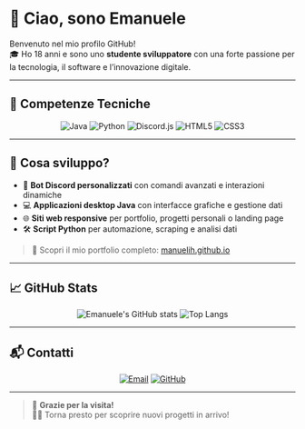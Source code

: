 # 👋 Ciao, sono Emanuele

Benvenuto nel mio profilo GitHub!  
🎓 Ho 18 anni e sono uno **studente sviluppatore** con una forte passione per la tecnologia, il software e l’innovazione digitale.

---

## 🚀 Competenze Tecniche

<div align="center">
  
![Java](https://img.shields.io/badge/Java-Expert-E34F26?style=for-the-badge&logo=java&logoColor=white)
![Python](https://img.shields.io/badge/Python-Advanced-3776AB?style=for-the-badge&logo=python&logoColor=white)
![Discord.js](https://img.shields.io/badge/Discord.js-Advanced-5865F2?style=for-the-badge&logo=discord&logoColor=white)
![HTML5](https://img.shields.io/badge/HTML5-Expert-E34F26?style=for-the-badge&logo=html5&logoColor=white)
![CSS3](https://img.shields.io/badge/CSS3-Base-1572B6?style=for-the-badge&logo=css3&logoColor=white)

</div>

---

## 🧠 Cosa sviluppo?

- 🤖 **Bot Discord personalizzati** con comandi avanzati e interazioni dinamiche  
- 💻 **Applicazioni desktop Java** con interfacce grafiche e gestione dati  
- 🌐 **Siti web responsive** per portfolio, progetti personali o landing page  
- 🛠️ **Script Python** per automazione, scraping e analisi dati

> 🔗 Scopri il mio portfolio completo: [manuelih.github.io](https://manuelih.github.io)

---

## 📈 GitHub Stats

<div align="center">

![Emanuele's GitHub stats](https://github-readme-stats.vercel.app/api?username=Manuelih&show_icons=true&theme=radical&hide=issues)
![Top Langs](https://github-readme-stats.vercel.app/api/top-langs/?username=Manuelih&layout=compact&theme=radical)

</div>

---

## 📬 Contatti

<div align="center">

[![Email](https://img.shields.io/badge/Email-emanuele@email.it-D14836?style=for-the-badge&logo=gmail&logoColor=white)](mailto:emanuele@email.it)
[![GitHub](https://img.shields.io/badge/GitHub-Manuelih-24292e?style=for-the-badge&logo=github&logoColor=white)](https://github.com/Manuelih)

</div>

---

> 👀 **Grazie per la visita!**  
> 🧑‍💻 Torna presto per scoprire nuovi progetti in arrivo!
